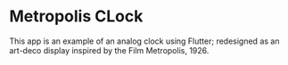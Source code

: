 # Metropolis CLock

This app is an example of an analog clock using Flutter; redesigned as an art-deco display inspired by the Film Metropolis, 1926.



